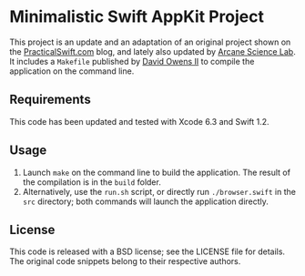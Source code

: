 # Minimalistic Swift AppKit Project

This project is an update and an adaptation of an original project shown
on the [PracticalSwift.com][original] blog, and lately also updated by
[Arcane Science Lab][arcane]. It includes a `Makefile` published by
[David Owens II][makefile] to compile the application on the command
line.

## Requirements

This code has been updated and tested with Xcode 6.3 and Swift 1.2.

## Usage

1. Launch `make` on the command line to build the application. The
   result of the compilation is in the `build` folder.
2. Alternatively, use the `run.sh` script, or directly run
   `./browser.swift` in the `src` directory; both commands will launch
   the application directly.

## License

This code is released with a BSD license; see the LICENSE file for
details. The original code snippets belong to their respective authors.

[arcane]:https://arcanesciencelab.wordpress.com/2015/01/25/how-to-write-a-minimal-webkit-browser-in-37-lines-of-swift/
[makefile]:http://owensd.io/2015/01/14/compiling-swift-without-xcode.html
[original]:http://practicalswift.com/2014/06/27/a-minimal-webkit-browser-in-30-lines-of-swift/

